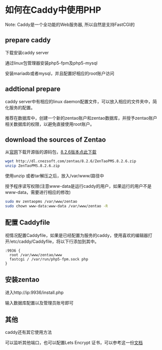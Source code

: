 # 如何在Caddy中使用PHP

Note: Caddy是一个全功能的Web服务器, 所以自然是支持FastCGI的

## prepare caddy

下载安装caddy server

通过linux包管理器安装php5-fpm及php5-mysql

安装mariadb或者mysql，并且配置好相应的root账户访问

## addtional prepare

caddy server中有相应的linux daemon配置文件，可以放入相应的文件夹中，简化服务的配置。

推荐在数据库中，创建一个新的zentao账户和zentao数据库，并授予zentao账户相关数据库的权限，以避免直接使用root账户。

## download the sources of Zentao

从[官网](http://www.zentao.net/download.html)下载开源版的源码包，[8.2.6版本点此下载](http://dl.cnezsoft.com/zentao/8.2.6/ZenTaoPMS.8.2.6.zip)

```bash
wget http://dl.cnezsoft.com/zentao/8.2.6/ZenTaoPMS.8.2.6.zip
unzip ZenTaoPMS.8.2.6.zip
```

使用unzip 或者tar解压之后，放入/var/www/路径中

授予程序读写权限(注意www-data是运行caddy的用户，如果运行的用户不是www-data，需要进行相应的修改)

```bash
sudo mv zentaopms /var/www/zentao
sudo chown www-data:www-data /var/www/zentao -R
```

## 配置 Caddyfile

视情况配置Caddyfile，如果是已经配置为服务的caddy，使用喜欢的编辑器打开/etc/caddy/Caddyfile，将以下行添加到其中。

```
:9936 {
  root /var/www/zentao/www
  fastcgi / /var/run/php5-fpm.sock php
}
```


## 安装zentao

进入http://ip:9936/install.php

输入数据库配置以及管理员账号即可

## 其他

caddy还有其它使用方法

可以监听其他端口，也可以配置Lets Encrypt 证书，可以参考这一份[文档](caddy.md)